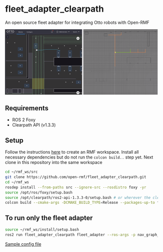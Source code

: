 # fleet_adapter_clearpath
An open source fleet adapter for integrating Otto robots with Open-RMF

![](docs/fleet_adapter_clearpath.png)

## Requirements
* ROS 2 Foxy
* Clearpath API (v1.3.3)

## Setup
Follow the instructions [here](https://github.com/open-rmf/rmf#building-from-sources) to create an RMF workspace.
Install all necessary dependencies but do not run the `colcon build..` step yet.
Next clone in this repository into the same workspace
```bash
cd ~/rmf_ws/src
git clone https://github.com/open-rmf/fleet_adapter_clearpath.git
cd ~/rmf_ws
rosdep install --from-paths src --ignore-src --rosdistro foxy -yr
source /opt/ros/foxy/setup.bash
source /opt/clearpath/ros2-api-1.3.3-0/setup.bash # or wherever the clearpath api is located
colcon build --cmake-args -DCMAKE_BUILD_TYPE=Release --packages-up-to fleet_adapter_clearpath

```

## To run only the fleet adapter
```bash
source ~/rmf_ws/install/setup.bash
ros2 run fleet_adapter_clearpath fleet_adapter --ros-args -p nav_graph_file:=NAV_PATH -p config_file:=CONFIG_PATH
```

[Sample config file](config.yaml)
